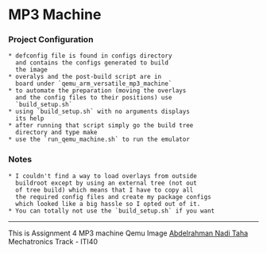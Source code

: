 # MP3 Machine
### Project Configuration
	* defconfig file is found in configs directory 
  	  and contains the configs generated to build
  	  the image
	* overalys and the post-build script are in 
	  board under `qemu_arm_versatile_mp3_machine`
	* to automate the preparation (moving the overlays
	  and the config files to their positions) use
	  `build_setup.sh` 
	* using `build_setup.sh` with no arguments displays
	  its help
	* after running that script simply go the build tree
	  directory and type make
	* use the `run_qemu_machine.sh` to run the emulator

### Notes
	* I couldn't find a way to load overlays from outside
	  buildroot except by using an external tree (not out
	  of tree build) which means that I have to copy all
	  the required config files and create my package configs
	  which looked like a big hassle so I opted out of it.
	* You can totally not use the `build_setup.sh` if you want

------------------------------------------------------
This is Assignment 4 MP3 machine Qemu Image
[Abdelrahman Nadi Taha](abdurrahman.naddie@gmail.com)
Mechatronics Track - ITI40

